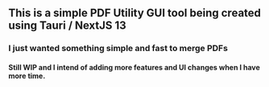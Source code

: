 ## This is a simple PDF Utility GUI tool being created using Tauri / NextJS 13

### I just wanted something simple and fast to merge PDFs

#### Still WIP and I intend of adding more features and UI changes when I have more time.

